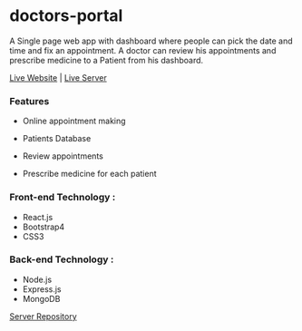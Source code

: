 # doctors-portal

A Single page web app with dashboard  where people can pick the date and time and fix an appointment. A doctor can review his appointments and prescribe medicine to a Patient from his dashboard.

[Live Website](https://doctors-portal-react.firebaseapp.com/) | [Live Server](https://doctors-portal-backend.herokuapp.com/)

### Features
* Online appointment making
* Patients Database

* Review appointments
* Prescribe medicine for each patient


### Front-end Technology : 
* React.js
* Bootstrap4
* CSS3

### Back-end Technology :
* Node.js
* Express.js
* MongoDB


[Server Repository](https://github.com/solaimanshadin/doctors-portal-backend)
